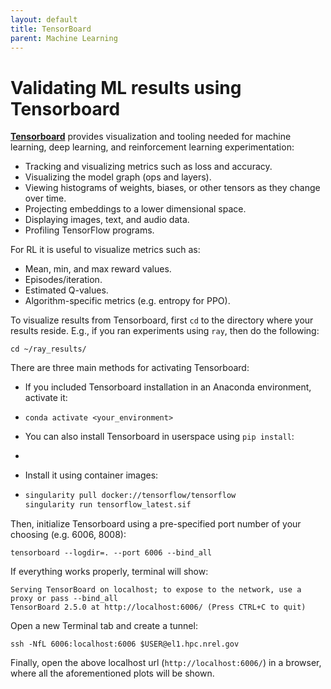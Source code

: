 ```yaml
---
layout: default
title: TensorBoard 
parent: Machine Learning
---
```



# Validating ML results using Tensorboard

[**Tensorboard**](https://www.tensorflow.org/tensorboard) provides visualization and tooling needed for machine learning, deep learning, and reinforcement learning experimentation:
 * Tracking and visualizing metrics such as loss and accuracy.
 * Visualizing the model graph (ops and layers).
 * Viewing histograms of weights, biases, or other tensors as they change over time.
 * Projecting embeddings to a lower dimensional space.
 * Displaying images, text, and audio data.
 * Profiling TensorFlow programs.

For RL it is useful to visualize metrics such as:
 * Mean, min, and max reward values.
 * Episodes/iteration.
 * Estimated Q-values.
 * Algorithm-specific metrics (e.g. entropy for PPO).
 
To visualize results from Tensorboard, first `cd` to the directory where your results reside. E.g., if you ran experiments using `ray`, then do the following:
```
cd ~/ray_results/
```

There are three main methods for activating Tensorboard:
* If you included Tensorboard installation in an Anaconda environment, activate it:
 - ```module purge
   conda activate <your_environment>
   ```
* You can also install Tensorboard in userspace using `pip install`:
 - ```pip install tensorboard --user
   ```
* Install it using container images:
 - ```ml singularity-container
   singularity pull docker://tensorflow/tensorflow
   singularity run tensorflow_latest.sif
   ```

Then, initialize Tensorboard using a pre-specified port number of your choosing (e.g. 6006, 8008):
```
tensorboard --logdir=. --port 6006 --bind_all
```
If everything works properly, terminal will show:
```
Serving TensorBoard on localhost; to expose to the network, use a proxy or pass --bind_all
TensorBoard 2.5.0 at http://localhost:6006/ (Press CTRL+C to quit)
```
Open a new Terminal tab and create a tunnel:
```
ssh -NfL 6006:localhost:6006 $USER@el1.hpc.nrel.gov
```
Finally, open the above localhost url (`http://localhost:6006/`) in a browser, where all the aforementioned plots will be shown.
